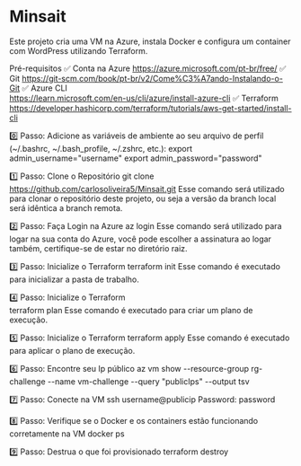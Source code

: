 # Minsait
Este projeto cria uma VM na Azure, instala Docker e configura um container com WordPress utilizando Terraform.


Pré-requisitos
✅ Conta na Azure
      https://azure.microsoft.com/pt-br/free/
✅ Git
      https://git-scm.com/book/pt-br/v2/Come%C3%A7ando-Instalando-o-Git
✅ Azure CLI     
      https://learn.microsoft.com/en-us/cli/azure/install-azure-cli
✅ Terraform
      https://developer.hashicorp.com/terraform/tutorials/aws-get-started/install-cli

0️⃣ Passo: Adicione as variáveis de ambiente ao seu arquivo de perfil
        (~/.bashrc, ~/.bash_profile, ~/.zshrc, etc.):
        export admin_username="username"
        export admin_password="password"

1️⃣ Passo: Clone o Repositório
      git clone https://github.com/carlosoliveira5/Minsait.git
Esse comando será utilizado para clonar o repositório deste projeto, ou seja a versão da branch local será idêntica a branch remota. 

2️⃣ Passo: Faça Login na Azure
      az login
Esse comando será utilizado para logar na sua conta do Azure, você pode escolher a assinatura ao logar também, certifique-se de estar no diretório raiz.
      
3️⃣ Passo: Inicialize o Terraform 
      terraform init
Esse comando é executado para inicializar a pasta de trabalho.

4️⃣ Passo: Inicialize o Terraform   
      terraform plan
Esse comando é executado para criar um plano de execução.

5️⃣ Passo: Inicialize o Terraform 
      terraform apply
Esse comando é executado para aplicar o plano de execução.

6️⃣ Passo: Encontre seu Ip público
      az vm show --resource-group rg-challenge --name vm-challenge --query "publicIps" --output tsv

7️⃣ Passo: Conecte na VM
      ssh username@publicip
      Password: password

8️⃣ Passo: Verifique se o Docker e os containers estão funcionando corretamente na VM
      docker ps
      
9️⃣ Passo: Destrua o que foi provisionado
      terraform destroy
